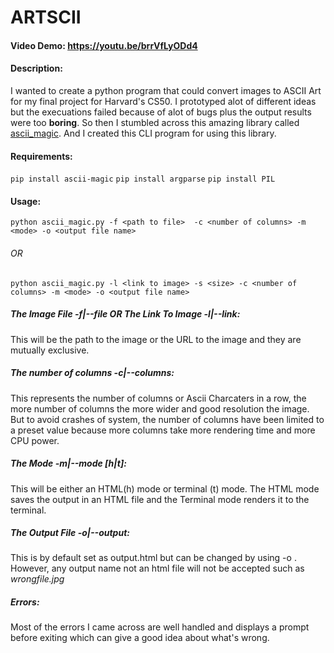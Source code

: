 # ARTSCII
#### Video Demo:  https://youtu.be/brrVfLyODd4
#### Description:
I wanted to create a python program that could convert images to ASCII Art for my final project for Harvard's CS50. I prototyped alot of different ideas but the execuations failed because of alot of bugs plus the output results were too **boring**. So then I stumbled across this amazing library called [ascii_magic](https://pypi.org/project/ascii-magic/). And I created this CLI program for using this library.
#### Requirements:
`pip install ascii-magic`
`pip install argparse`
`pip install PIL`
#### Usage:
`python ascii_magic.py -f <path to file>  -c <number of columns> -m <mode> -o <output file name>`
###### OR 
`python ascii_magic.py -l <link to image> -s <size> -c <number of columns> -m <mode> -o <output file name>`
##### The Image File -f|--file **OR** The Link To Image -l|--link:
This will be the path to the image or the URL to the image and they are mutually exclusive.
##### The number of columns -c|--columns:
This represents the number of columns or Ascii Charcaters in a row, the more number of columns the more wider and good resolution the image.
But to avoid crashes of system, the number of columns have been limited to a preset value because more columns take more rendering time and more CPU power.
##### The Mode -m|--mode [h|t]:
This will be either an HTML(h) mode or terminal (t) mode. The HTML mode saves the output in an HTML file and the Terminal mode renders it to the terminal.
##### The Output File -o|--output:
This is by default set as output.html but can be changed by using -o <output name goes here>. However, any output name not an html file will not be accepted such as *wrongfile.jpg*
##### Errors:
Most of the errors I came across are well handled and displays a prompt before exiting which can give a good idea about what's wrong.

